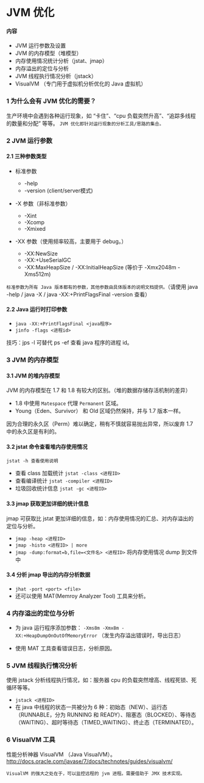 # JVM 优化

#### 内容
* JVM 运行参数及设置
* JVM 的内存模型（堆模型）
* 内存使用情况统计分析（jstat、jmap）
* 内存溢出的定位与分析
* JVM 线程执行情况分析（jstack）
* VisualVM （专门用于虚拟机分析优化的 Java 虚拟机）

### 1 为什么会有 JVM 优化的需要？
生产环境中会遇到各种运行现象，如 “卡住”、“cpu 负载突然升高”、“追踪多线程的数量和分配” 等等。 ``JVM 优化即针对运行现象的分析工具/思路的集合。``

### 2 JVM 运行参数
#### 2.1 三种参数类型

* 标准参数
    * -help
    * -version (client/server模式)

* -X 参数（非标准参数）
    * -Xint
    * -Xcomp
    * -Xmixed

* -XX 参数（使用频率较高，主要用于 debug。）
    * -XX:NewSize
    * -XX:+UseSerialGC
    * -XX:MaxHeapSize / -XX:InitialHeapSize (等价于 -Xmx2048m -Xms512m)

``标准参数为所有 Java 版本都有的参数，其他参数由具体版本的说明文档提供。``（请使用 java -help / java -X / java -XX:+PrintFlagsFinal -version 查看）

#### 2.2 Java 运行时打印参数
* ``java -XX:+PrintFlagsFinal <java程序>``
* ``jinfo -flags <进程id>``

技巧：jps -l 可替代 ps -ef 查看 java 程序的进程 id。

### 3 JVM 的内存模型
#### 3.1 JVM 的堆内存模型
JVM 的内存模型在 1.7 和 1.8 有较大的区别。（堆的数据存储存活机制的差异）
* 1.8 中使用 ``Matespace`` 代理 ``Permanent`` 区域。
* Young（Eden、Survivor） 和 Old 区域仍然保持，并与 1.7 版本一样。

因为合理的永久区（Perm）难以确定，稍有不慎就容易抛出异常，所以废弃 1.7 中的永久区是有利的。

#### 3.2 jstat 命令查看堆内存使用情况
``jstat -h 查看使用说明``

* 查看 class 加载统计 ``jstat -class <进程ID>``
* 查看编译统计 ``jstat -compiler <进程ID>``
* 垃圾回收统计信息 ``jstat -gc <进程ID>``

#### 3.3 jmap 获取更加详细的统计信息
jmap 可获取比 jstat 更加详细的信息，如：内存使用情况的汇总、对内存溢出的定位与分析。

* ``jmap -heap <进程ID>``
* ``jmap -histo <进程ID> | more``
* ``jmap -dump:format=b,file=<文件名> <进程ID>`` 将内存使用情况 dump 到文件中

#### 3.4 分析 jmap 导出的内存分析数据
* ``jhat -port <port> <file>``
* 还可以使用 MAT(Memroy Analyzer Tool) 工具来分析。

### 4 内存溢出的定位与分析
* 为 java 运行程序添加参数： ``-Xms8m -Xmx8m -XX:+HeapDumpOnOutOfMemoryError`` （发生内存溢出错误时，导出日志）

* 使用 MAT 工具查看错误日志，分析原因。

### 5 JVM 线程执行情况分析
使用 jstack 分析线程执行情况，如：服务器 cpu 的负载突然增高、线程死锁、死循环等等。

* ``jstack <进程ID>``
* 在 java 中线程的状态一共被分为 6 种：初始态（NEW）、运行态（RUNNABLE，分为 RUNNING 和 READY）、阻塞态（BLOCKED）、等待态（WAITING）、超时等待态（TIMED_WAITING）、终止态（TERMINATED）。

### 6 VisualVM 工具
性能分析神器 VisualVM （Java VisualVM）。http://docs.oracle.com/javase/7/docs/technotes/guides/visualvm/

``VisualVM 的强大之处在于，可以监控远程的 jvm 进程。需要借助于 JMX 技术实现。``
